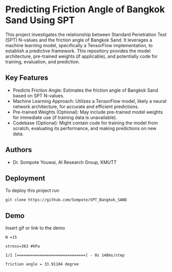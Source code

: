 # Predicting Friction Angle of Bangkok Sand Using SPT

This project investigates the relationship between Standard Penetration Test (SPT) N-values and the friction angle of Bangkok Sand. It leverages a machine learning model, specifically a TensorFlow implementation, to establish a predictive framework. This repository provides the model architecture, pre-trained weights (if applicable), and potentially code for training, evaluation, and prediction.

## Key Features

* Predicts Friction Angle: Estimates the friction angle of Bangkok Sand based on SPT N-values.
* Machine Learning Approach: Utilizes a TensorFlow model, likely a neural network architecture, for accurate and efficient predictions.
* Pre-trained Weights (Optional): May include pre-trained model weights for immediate use (if training data is unavailable).
* Codebase (Optional): Might contain code for training the model from scratch, evaluating its performance, and making predictions on new data.





## Authors

- Dr. Sompote Youwai, AI Research Group, KMUTT


## Deployment

To deploy this project run
```
git clone https://github.com/Sompote/SPT_Bangkok_SAND
```



## Demo

Insert gif or link to the demo
```
N =15

stress=363 #kPa
```
```
1/1 [==============================] - 0s 148ms/step

friction angle = 33.91104 degree
```
